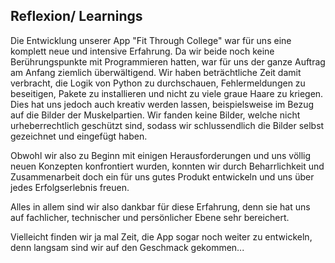 ## Reflexion/ Learnings


Die Entwicklung unserer App "Fit Through College" war für uns eine komplett neue und intensive Erfahrung. 
Da wir beide noch keine Berührungspunkte mit Programmieren hatten, war für uns der ganze Auftrag am Anfang ziemlich überwältigend.
Wir haben beträchtliche Zeit damit verbracht, die Logik von Python zu durchschauen, Fehlermeldungen zu beseitigen, Pakete zu installieren und nicht zu viele graue Haare zu kriegen. Dies hat uns jedoch auch kreativ werden lassen, beispielsweise im Bezug auf die Bilder der Muskelpartien. Wir fanden keine Bilder, welche nicht urheberrechtlich geschützt sind, sodass wir schlussendlich die Bilder selbst gezeichnet und eingefügt haben.

Obwohl wir also zu Beginn mit einigen Herausforderungen und uns völlig neuen Konzepten konfrontiert wurden, konnten wir durch Beharrlichkeit und Zusammenarbeit doch ein für uns gutes Produkt entwickeln und uns über jedes Erfolgserlebnis freuen. 

Alles in allem sind wir also dankbar für diese Erfahrung, denn sie hat uns auf fachlicher, technischer und persönlicher Ebene sehr bereichert.

Vielleicht finden wir ja mal Zeit, die App sogar noch weiter zu entwickeln, denn langsam sind wir auf den Geschmack gekommen...








